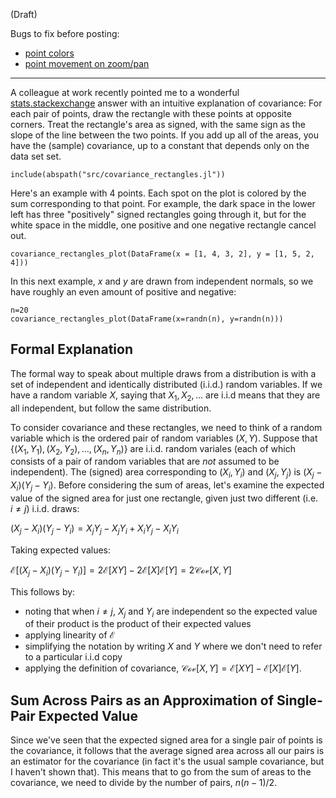 (Draft)

Bugs to fix before posting:

- [point colors](https://github.com/dcjones/Gadfly.jl/issues/225)
- [point movement on zoom/pan](https://github.com/dcjones/Gadfly.jl/issues/226)

-----------

A colleague at work recently pointed me to a wonderful [stats.stackexchange](https://stats.stackexchange.com/questions/18058/how-would-you-explain-covariance-to-someone-who-understands-only-the-mean) answer with an intuitive explanation of covariance: For each pair of points, draw the rectangle with these points at opposite corners. Treat the rectangle's area as signed, with the same sign as the slope of the line between the two points. If you add up all of the areas, you have the (sample) covariance, up to a constant that depends only on the data set set.

```{.julia hide="true" results="none"}
include(abspath("src/covariance_rectangles.jl"))
```
Here's an example with 4 points. Each spot on the plot is colored by the sum corresponding to that point. For example, the dark space in the lower left has three "positively" signed rectangles going through it, but for the white space in the middle, one positive and one negative rectangle cancel out.

```{.julia hide="true"}
covariance_rectangles_plot(DataFrame(x = [1, 4, 3, 2], y = [1, 5, 2, 4]))
```

In this next example, $x$ and $y$ are drawn from independent normals, so we have roughly an even amount of positive and negative:

```{.julia hide="true"}
n=20
covariance_rectangles_plot(DataFrame(x=randn(n), y=randn(n)))
```

## Formal Explanation

The formal way to speak about multiple draws from a distribution is with a set of independent and identically distributed (i.i.d.) random variables. If we have a random variable $X$, saying that $X_1, X_2, \ldots$ are i.i.d means that they are all independent, but follow the same distribution.

To consider covariance and these rectangles, we need to think of a random variable which is the ordered pair of random variables $(X,Y)$. Suppose that $\{(X_1, Y_1), (X_2, Y_2), \ldots, (X_n, Y_n)\}$ are i.i.d. random variales (each of which consists of a pair of random variables that are *not* assumed to be independent). The (signed) area corresponding to $(X_i,Y_i)$ and $(X_j,Y_j)$ is $(X_j-X_i)(Y_j-Y_i)$. Before considering the sum of areas, let's examine the expected value of the signed area for just one rectangle, given just two different (i.e. $i \neq j$) i.i.d. draws:

$(X_j-X_i)(Y_j-Y_i) = X_j Y_j - X_j Y_i + X_i Y_j - X_i Y_i$

Taking expected values:

$\mathcal{E}[(X_j-X_i)(Y_j-Y_i)] = 2\mathcal{E}[XY] - 2\mathcal{E}[X]\mathcal{E}[Y] = 2\mathcal{Cov}[X,Y]$

This follows by:

- noting that when $i \neq j$, $X_j$ and $Y_i$ are independent so the expected value of their product is the product of their expected values
- applying linearity of $\mathcal{E}$
- simplifying the notation by writing $X$ and $Y$ where we don't need to refer to a particular i.i.d copy
- applying the definition of covariance, $\mathcal{Cov}[X,Y] = \mathcal{E}[XY] - \mathcal{E}[X]\mathcal{E}[Y]$.

## Sum Across Pairs as an Approximation of Single-Pair Expected Value

Since we've seen that the expected signed area for a single pair of points is the covariance, it follows that the average signed area across all our pairs is an estimator for the covariance (in fact it's the usual sample covariance, but I haven't shown that). This means that to go from the sum of areas to the covariance, we need to divide by the number of pairs, $n(n-1)/2$.